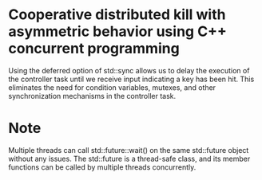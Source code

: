 # Cooperative distributed kill with asymmetric behavior using C++ concurrent programming
Using the deferred option of std::sync allows us to delay the execution of the controller task until we receive input indicating a key has been hit. 
This eliminates the need for condition variables, mutexes, and other synchronization mechanisms in the controller task.
# Note
Multiple threads can call std::future::wait() on the same std::future object without any issues. The std::future is a thread-safe class, and its member functions can be called by multiple threads concurrently.
